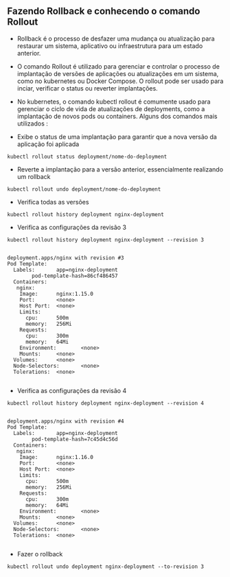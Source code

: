 ## Fazendo Rollback e conhecendo o comando Rollout

* Rollback é o processo de desfazer uma mudança ou atualização para restaurar um sistema, aplicativo ou infraestrutura para um estado anterior.

* O comando Rollout é utilizado para gerenciar e controlar o processo de implantação de versões de aplicações ou atualizações em um sistema, como no 
kubernetes ou Docker Compose. O rollout pode ser usado para inciar, verificar o status ou reverter implantações.
* No kubernetes, o comando kubectl rollout é comumente usado para gerenciar o ciclo de vida de atualizações de deployments, como a implantação de novos
pods ou containers. Alguns dos comandos mais utilizados : 

* Exibe o status de uma implantação para garantir que a nova versão da aplicação foi aplicada
```
kubectl rollout status deployment/nome-do-deployment 
```
* Reverte a implantação para a versão anterior, essencialmente realizando um rollback
```
kubectl rollout undo deployment/nome-do-deployment
```

* Verifica todas as versões
```
kubectl rollout history deployment nginx-deployment
```

* Verifica as configurações da revisão 3
```
kubectl rollout history deployment nginx-deployment --revision 3


deployment.apps/nginx with revision #3
Pod Template:
  Labels:       app=nginx-deployment
        pod-template-hash=86cf486457
  Containers:
   nginx:
    Image:      nginx:1.15.0
    Port:       <none>
    Host Port:  <none>
    Limits:
      cpu:      500m
      memory:   256Mi
    Requests:
      cpu:      300m
      memory:   64Mi
    Environment:        <none>
    Mounts:     <none>
  Volumes:      <none>
  Node-Selectors:       <none>
  Tolerations:  <none>


```

* Verifica as configurações da revisão 4
```
kubectl rollout history deployment nginx-deployment --revision 4


deployment.apps/nginx with revision #4
Pod Template:
  Labels:       app=nginx-deployment
        pod-template-hash=7c45d4c56d
  Containers:
   nginx:
    Image:      nginx:1.16.0
    Port:       <none>
    Host Port:  <none>
    Limits:
      cpu:      500m
      memory:   256Mi
    Requests:
      cpu:      300m
      memory:   64Mi
    Environment:        <none>
    Mounts:     <none>
  Volumes:      <none>
  Node-Selectors:       <none>
  Tolerations:  <none>


```

* Fazer o rollback
```
kubectl rollout undo deployment nginx-deployment --to-revision 3
```